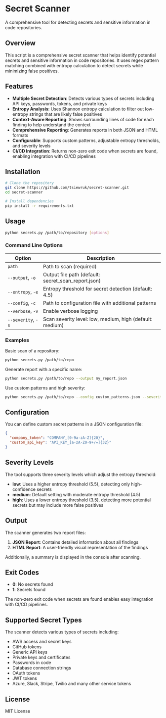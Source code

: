 # Secret Scanner

A comprehensive tool for detecting secrets and sensitive information in code repositories.

## Overview

This script is a comprehensive secret scanner that helps identify potential secrets and sensitive information in code repositories. It uses regex pattern matching combined with entropy calculation to detect secrets while minimizing false positives.

## Features

- **Multiple Secret Detection**: Detects various types of secrets including API keys, passwords, tokens, and private keys
- **Entropy Analysis**: Uses Shannon entropy calculation to filter out low-entropy strings that are likely false positives
- **Context-Aware Reporting**: Shows surrounding lines of code for each finding to help understand the context
- **Comprehensive Reporting**: Generates reports in both JSON and HTML formats
- **Configurable**: Supports custom patterns, adjustable entropy thresholds, and severity levels
- **CI/CD Integration**: Returns non-zero exit code when secrets are found, enabling integration with CI/CD pipelines

## Installation

```bash
# Clone the repository
git clone https://github.com/tsiewruk/secret-scanner.git
cd secret-scanner

# Install dependencies
pip install -r requirements.txt
```

## Usage

```bash
python secrets.py /path/to/repository [options]
```

### Command Line Options

| Option | Description |
|--------|-------------|
| `path` | Path to scan (required) |
| `--output`, `-o` | Output file path (default: secret_scan_report.json) |
| `--entropy`, `-e` | Entropy threshold for secret detection (default: 4.5) |
| `--config`, `-c` | Path to configuration file with additional patterns |
| `--verbose`, `-v` | Enable verbose logging |
| `--severity`, `-s` | Scan severity level: low, medium, high (default: medium) |

### Examples

Basic scan of a repository:
```bash
python secrets.py /path/to/repo
```

Generate report with a specific name:
```bash
python secrets.py /path/to/repo --output my_report.json
```

Use custom patterns and high severity:
```bash
python secrets.py /path/to/repo --config custom_patterns.json --severity high
```

## Configuration

You can define custom secret patterns in a JSON configuration file:

```json
{
  "company_token": "COMPANY_[0-9a-zA-Z]{20}",
  "custom_api_key": "API_KEY_[a-zA-Z0-9+/=]{32}"
}
```

## Severity Levels

The tool supports three severity levels which adjust the entropy threshold:

- **low**: Uses a higher entropy threshold (5.5), detecting only high-confidence secrets
- **medium**: Default setting with moderate entropy threshold (4.5)
- **high**: Uses a lower entropy threshold (3.5), detecting more potential secrets but may include more false positives

## Output

The scanner generates two report files:

1. **JSON Report**: Contains detailed information about all findings
2. **HTML Report**: A user-friendly visual representation of the findings

Additionally, a summary is displayed in the console after scanning.

## Exit Codes

- **0**: No secrets found
- **1**: Secrets found

The non-zero exit code when secrets are found enables easy integration with CI/CD pipelines.

## Supported Secret Types

The scanner detects various types of secrets including:

- AWS access and secret keys
- GitHub tokens
- Generic API keys
- Private keys and certificates
- Passwords in code
- Database connection strings
- OAuth tokens
- JWT tokens
- Azure, Slack, Stripe, Twilio and many other service tokens

## License

MIT License
